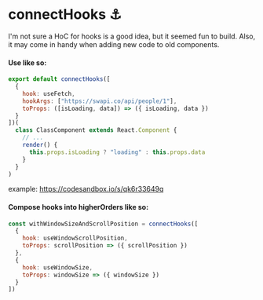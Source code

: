 # connectHooks ⚓️

I'm not sure a HoC for hooks is a good idea, but it seemed fun to build.
Also, it may come in handy when adding new code to old components.

#### Use like so:

```jsx
export default connectHooks([
  {
    hook: useFetch,
    hookArgs: ["https://swapi.co/api/people/1"],
    toProps: ([isLoading, data]) => ({ isLoading, data })
  }
])(
  class ClassComponent extends React.Component {
    // ...
    render() {
      this.props.isLoading ? "loading" : this.props.data
    }
  }
)
```

example: https://codesandbox.io/s/qk6r33649q

#### Compose hooks into higherOrders like so:

```jsx
const withWindowSizeAndScrollPosition = connectHooks([
  {
    hook: useWindowScrollPosition,
    toProps: scrollPosition => ({ scrollPosition })
  },
  {
    hook: useWindowSize,
    toProps: windowSize => ({ windowSize })
  }
])
```
